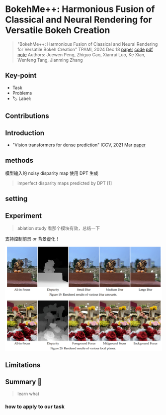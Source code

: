 # BokehMe++: Harmonious Fusion of Classical and Neural Rendering for Versatile Bokeh Creation

> "BokehMe++: Harmonious Fusion of Classical and Neural Rendering for Versatile Bokeh Creation" TPAMI, 2024 Dec 18
> [paper](https://ieeexplore.ieee.org/document/10756626) [code]() [pdf](./2024_12_TPAMI_BokehMe++--Harmonious-Fusion-of-Classical-and-Neural-Rendering-for-Versatile-Bokeh-Creation.pdf) [note](./2024_12_TPAMI_BokehMe++--Harmonious-Fusion-of-Classical-and-Neural-Rendering-for-Versatile-Bokeh-Creation_Note.md)
> Authors: Juewen Peng, Zhiguo Cao, Xianrui Luo, Ke Xian, Wenfeng Tang, Jianming Zhang

## Key-point

- Task
- Problems
- :label: Label:

## Contributions

## Introduction

- "Vision transformers for dense prediction" ICCV, 2021 Mar
  [paper](https://arxiv.org/abs/2103.13413)



## methods

模型输入的 noisy disparity map 使用 DPT 生成

> imperfect disparity maps predicted by DPT [1]



## setting

## Experiment

> ablation study 看那个模块有效，总结一下

支持控制前景 or 背景虚化！

![fig19-20](docs/2024_12_TPAMI_BokehMe++--Harmonious-Fusion-of-Classical-and-Neural-Rendering-for-Versatile-Bokeh-Creation_Note/fig19-20.png)



## Limitations

## Summary :star2:

> learn what

### how to apply to our task

